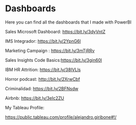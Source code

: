 # Dashboards
Here you can find all the dashboards that I made with PowerBI

Sales Microsoft Dashboard: https://bit.ly/3dyVntZ

IMS Integrador:  https://bit.ly/2YpnG6l

Marketing Campaign : https://bit.ly/3mTjRRv

Sales Insights Code Basics:https://bit.ly/3gin60l

IBM HR Attrition: https://bit.ly/38IVLls

Horror podcast:  http://bit.ly/2XrwCbf

Criminalidad: https://bit.ly/2BFNsdw

Airbnb: https://bit.ly/3eIc2ZU





My Tableau Profile:

https://public.tableau.com/profile/alejandro.giribone#!/

